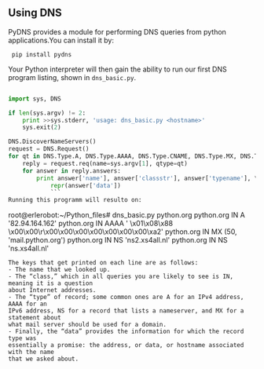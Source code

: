 ## Using DNS

PyDNS provides a module for performing DNS queries from python applications.You can install it by:
```
 pip install pydns
```
Your Python interpreter will then gain the ability to run our first DNS program listing, shown in `dns_basic.py`.

```python

import sys, DNS

if len(sys.argv) != 2:
    print >>sys.stderr, 'usage: dns_basic.py <hostname>'
    sys.exit(2)

DNS.DiscoverNameServers()
request = DNS.Request()
for qt in DNS.Type.A, DNS.Type.AAAA, DNS.Type.CNAME, DNS.Type.MX, DNS.Type.NS:
    reply = request.req(name=sys.argv[1], qtype=qt)
    for answer in reply.answers:
        print answer['name'], answer['classstr'], answer['typename'], \
            repr(answer['data'])
            ```
Running this programm will resulto on:
```
root@erlerobot:~/Python_files# dns_basic.py python.org
python.org IN A '82.94.164.162'
python.org IN AAAA ' \x01\x08\x88 \x00\x00\r\x00\x00\x00\x00\x00\x00\x00\xa2'
python.org IN MX (50, 'mail.python.org')
python.org IN NS 'ns2.xs4all.nl'
python.org IN NS 'ns.xs4all.nl'
```
The keys that get printed on each line are as follows:
- The name that we looked up.
- The “class,” which in all queries you are likely to see is IN, meaning it is a question
about Internet addresses.
- The “type” of record; some common ones are A for an IPv4 address, AAAA for an
IPv6 address, NS for a record that lists a nameserver, and MX for a statement about
what mail server should be used for a domain.
- Finally, the “data” provides the information for which the record type was
essentially a promise: the address, or data, or hostname associated with the name
that we asked about.
